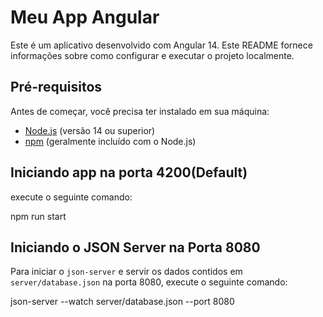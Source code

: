 # Meu App Angular

Este é um aplicativo desenvolvido com Angular 14. Este README fornece informações sobre como configurar e executar o projeto localmente.

## Pré-requisitos

Antes de começar, você precisa ter instalado em sua máquina:

- [Node.js](https://nodejs.org/) (versão 14 ou superior)
- [npm](https://www.npmjs.com/) (geralmente incluído com o Node.js)

## Iniciando app na porta 4200(Default)

execute o seguinte comando:

npm run start


## Iniciando o JSON Server na Porta 8080

Para iniciar o `json-server` e servir os dados contidos em `server/database.json` na porta 8080, execute o seguinte comando:

json-server --watch server/database.json --port 8080
